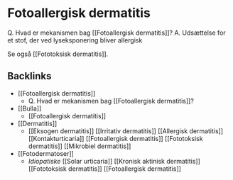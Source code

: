# Fotoallergisk dermatitis
Q. Hvad er mekanismen bag [[Fotoallergisk dermatitis]]?
A. Udsættelse for et stof, der ved lyseksponering bliver allergisk

Se også [[Fototoksisk dermatitis]].

## Backlinks
* [[Fotoallergisk dermatitis]]
	* Q. Hvad er mekanismen bag [[Fotoallergisk dermatitis]]?
* [[Bulla]]
	* [[Fotoallergisk dermatitis]]
* [[Dermatitis]]
	* [[Eksogen dermatitis]]
		[[Irritativ dermatitis]]
		[[Allergisk dermatitis]]
			[[Kontakturticaria]]
		[[Fotoallergisk dermatitis]]
		[[Fototoksisk dermatitis]]
	[[Mikrobiel dermatitis]]
* [[Fotodermatoser]]
	* *Idiopatiske*
[[Solar urticaria]]
[[Kronisk aktinisk dermatitis]]
[[Fototoksisk dermatitis]]
[[Fotoallergisk dermatitis]]

<!-- #anki/tag/med/Derma #anki/deck/Medicine -->

<!-- {BearID:DF748E0D-0016-4C03-AF06-73BEC774FFF9-43570-00004BEB7ED89279} -->
